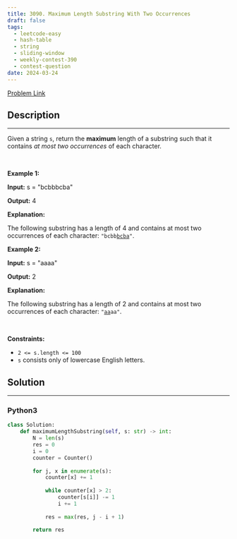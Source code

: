 ```yaml
---
title: 3090. Maximum Length Substring With Two Occurrences
draft: false
tags: 
  - leetcode-easy
  - hash-table
  - string
  - sliding-window
  - weekly-contest-390
  - contest-question
date: 2024-03-24
---
```


[Problem Link](https://leetcode.com/problems/maximum-length-substring-with-two-occurrences/)

## Description

---
Given a string <code>s</code>, return the <strong>maximum</strong> length of a <span data-keyword="substring">substring</span>&nbsp;such that it contains <em>at most two occurrences</em> of each character.
<p>&nbsp;</p>
<p><strong class="example">Example 1:</strong></p>

<div class="example-block">
<p><strong>Input:</strong> <span class="example-io">s = &quot;bcbbbcba&quot;</span></p>

<p><strong>Output:</strong> <span class="example-io">4</span></p>

<p><strong>Explanation:</strong></p>
The following substring has a length of 4 and contains at most two occurrences of each character: <code>&quot;bcbb<u>bcba</u>&quot;</code>.</div>

<p><strong class="example">Example 2:</strong></p>

<div class="example-block">
<p><strong>Input:</strong> <span class="example-io">s = &quot;aaaa&quot;</span></p>

<p><strong>Output:</strong> <span class="example-io">2</span></p>

<p><strong>Explanation:</strong></p>
The following substring has a length of 2 and contains at most two occurrences of each character: <code>&quot;<u>aa</u>aa&quot;</code>.</div>

<p>&nbsp;</p>
<p><strong>Constraints:</strong></p>

<ul>
	<li><code>2 &lt;= s.length &lt;= 100</code></li>
	<li><code>s</code> consists only of lowercase English letters.</li>
</ul>


## Solution

---
### Python3
``` py title='maximum-length-substring-with-two-occurrences'
class Solution:
    def maximumLengthSubstring(self, s: str) -> int:
        N = len(s)
        res = 0
        i = 0
        counter = Counter()
        
        for j, x in enumerate(s):
            counter[x] += 1
            
            while counter[x] > 2:
                counter[s[i]] -= 1
                i += 1
            
            res = max(res, j - i + 1)
        
        return res
            
        
```

